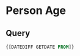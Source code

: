 <!--


Author:Nathan Buesgens



CDM Version:5.4



Use Case:Characteristic


-->

# Person Age










 
## Query
```sql
{[DATEDIFF GETDATE FROM]}
```



